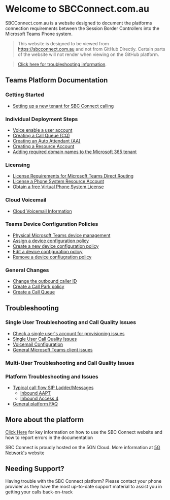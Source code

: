 # Welcome to SBCConnect.com.au

SBCConnect.com.au is a website designed to document the platforms connection requirements between the Session Border Controllers into the Microsoft Teams Phone system.

> <i class="fas fa-exclamation-triangle"></i> This website is designed to be viewed from https://sbcconnect.com.au and not from GitHub Directly. Certain parts of the website will not render when viewing on the GitHub platform.

> <span style="color: DarkRed;"><i class="fas fa-exclamation"></i></span> [Click here for troubleshooting information](#-troubleshooting-).

## Teams Platform Documentation
### Getting Started
- [Setting up a new tenant for SBC Connect calling](pages/getting-started-new-tenant-customer.md)

### Individual Deployment Steps
- [Voice enable a user account](pages/voice-enable-a-new-user.md)
- [Creating a Call Queue (CQ)](pages/create-a-call-queue.md)
- [Creating an Auto Attendant (AA)](pages/create-an-auto-attendant.md)
- [Creating a Resource Account](pages/create-a-resource-account-user.md)
- [Adding required domain names to the Microsoft 365 tenant](pages/add-domain-name-to-tenant.md)

### Licensing
- [License Requirements for Microsoft Teams Direct Routing](pages/license-Requirements.md)
- [License a Phone System Resource Account](pages/license-a-phone-system-resource-account.md)
- [Obtain a free Virtual Phone System License](pages/obtain-free-virtual-phone-system-licenses.md)

### Cloud Voicemail
- [Cloud Voicemail Information](pages/cloud-voicemail.md)

### Teams Device Configuration Policies
- [Physical Microsoft Teams device management](pages/physical-device-management.md)
- [Assign a device configuration policy](pages/assign-deivce-configuration-profile.md)
- [Create a new device configuration policy](pages/new-deivce-configuration-profile.md)
- [Edit a device configuration policy](pages/edit-deivce-configuration-profile.md)
- [Remove a device confiugration policy](pages/remove-deivce-configuration-profile.md)

### General Changes
- [Change the outbound caller ID](pages/change-outbound-caller-id.md)
- [Create a Call Park policy](pages/create-a-call-park-policy.md)
- [Create a Call Queue](pages/create-a-call-queue.md)

## <span style="color: DarkRed;"><i class="fas fa-exclamation"></i></span> Troubleshooting <span style="color: DarkRed;"><i class="fas fa-exclamation"></i></span>
### Single User Troubleshooting and Call Quality Issues
- [Check a single user's account for provisioning issues](pages/check-user-configuration.md)
- [Single User Call Quality Issues](pages/single-user-call-quality-issues.md)
- [Voicemail Configuration](pages/cloud-voicemail.md#user-voice-mailboxes)
- [General Microsoft Teams client issues](pages/teams-client-issues.md)

### Multi-User Troubleshooting and Call Quality Issues


### Platform Troubleshooting and Issues
- [Typical call flow SIP Ladder/Messages](pages/typical-call-flows.md)
  - [Inbound AAPT](pages/typical-call-flow-inbound-aapt.md)
  - [Inbound Access 4](pages/typical-call-flow-inbound-access4.md)
- [General platform FAQ](pages/general-faq-platform.md)


## More about the platform
[Click Here](pages/how-to-use-the-site.md) for key information on how to use the SBC Connect website and how to report errors in the documentation

SBC Connect is proudly hosted on the 5GN Cloud.
More information at [5G Network's](https://www.5gnetworks.com.au) website


## Needing Support?

Having trouble with the SBC Connect platform?
Please contact your phone provider as they have the most up-to-date support material to assist you in getting your calls back-on-track

